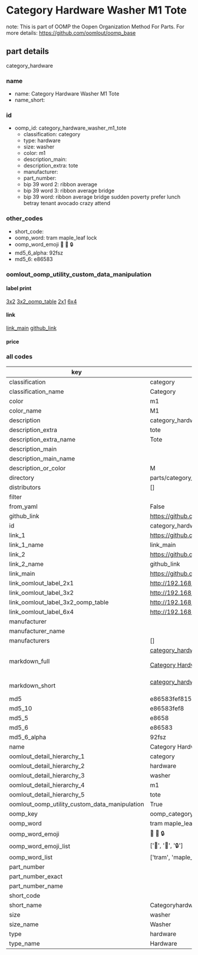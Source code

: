 # Category Hardware Washer M1 Tote  

note: This is part of OOMP the Oopen Organization Method For Parts. For more details: https://github.com/oomlout/oomp_base

##  part details



category_hardware

### name
* name: Category Hardware Washer M1 Tote
* name_short: 
### id
* oomp_id: category_hardware_washer_m1_tote
  * classification: category
  * type: hardware
  * size: washer
  * color: m1
  * description_main: 
  * description_extra: tote
  * manufacturer: 
  * part_number: 
  * bip 39 word 2: ribbon average
  * bip 39 word 3: ribbon average bridge
  * bip 39 word: ribbon average bridge sudden poverty prefer lunch betray tenant avocado crazy attend

### other_codes
* short_code: 
* oomp_word: tram maple_leaf lock
* oomp_word_emoji :tram: :maple_leaf: :lock:
* md5_6_alpha: 92fsz
* md5_6: e86583






### oomlout_oomp_utility_custom_data_manipulation
#### label print
[3x2](http://192.168.1.245:1112/?label=oomp%2092fsz)
[3x2_oomp_table](http://192.168.1.107:1112/?label=oomp%2092fsz)
[2x1](http://192.168.1.242:1112/?label=oomp%2092fsz)
[6x4](http://192.168.1.55:1112/?label=oomp%2092fsz)    

#### link

[link_main](https://github.com/oomlout/oomlout_oomp_current_version_messy/tree/main/parts/category_hardware_washer_m1_tote) [github_link](https://github.com/oomlout/oomlout_oomp_part_src/tree/main/parts/category_hardware_washer_m1_tote)                             

#### price







### all codes 
| key | value |  
| --- | --- |  
| classification | category |  
| classification_name | Category |  
| color | m1 |  
| color_name | M1 |  
| description | category_hardware |  
| description_extra | tote |  
| description_extra_name | Tote |  
| description_main |  |  
| description_main_name |  |  
| description_or_color | M  |  
| directory | parts/category_hardware_washer_m1_tote |  
| distributors | [] |  
| filter |  |  
| from_yaml | False |  
| github_link | https://github.com/oomlout/oomlout_oomp_part_src/tree/main/parts/category_hardware_washer_m1_tote |  
| id | category_hardware_washer_m1_tote |  
| link_1 | https://github.com/oomlout/oomlout_oomp_current_version_messy/tree/main/parts/category_hardware_washer_m1_tote |  
| link_1_name | link_main |  
| link_2 | https://github.com/oomlout/oomlout_oomp_part_src/tree/main/parts/category_hardware_washer_m1_tote |  
| link_2_name | github_link |  
| link_main | https://github.com/oomlout/oomlout_oomp_current_version_messy/tree/main/parts/category_hardware_washer_m1_tote |  
| link_oomlout_label_2x1 | http://192.168.1.242:1112/?label=oomp%2092fsz |  
| link_oomlout_label_3x2 | http://192.168.1.245:1112/?label=oomp%2092fsz |  
| link_oomlout_label_3x2_oomp_table | http://192.168.1.107:1112/?label=oomp%2092fsz |  
| link_oomlout_label_6x4 | http://192.168.1.55:1112/?label=oomp%2092fsz |  
| manufacturer |  |  
| manufacturer_name |  |  
| manufacturers | [] |  
| markdown_full | [category_hardware_washer_m1_tote](https://github.com/oomlout/oomlout_oomp_current_version_messy/tree/main/parts/category_hardware_washer_m1_tote)<br>[](https://github.com/oomlout/oomlout_oomp_current_version_messy/tree/main/parts/category_hardware_washer_m1_tote)<br>[Category Hardware Washer M1 Tote](https://github.com/oomlout/oomlout_oomp_current_version_messy/tree/main/parts/category_hardware_washer_m1_tote)<br><br> |  
| markdown_short | [category_hardware_washer_m1_tote](https://github.com/oomlout/oomlout_oomp_current_version_messy/tree/main/parts/category_hardware_washer_m1_tote)<br><br> |  
| md5 | e86583fef81570a6a7548d883783f5c8 |  
| md5_10 | e86583fef8 |  
| md5_5 | e8658 |  
| md5_6 | e86583 |  
| md5_6_alpha | 92fsz |  
| name | Category Hardware Washer M1 Tote |  
| oomlout_detail_hierarchy_1 | category |  
| oomlout_detail_hierarchy_2 | hardware |  
| oomlout_detail_hierarchy_3 | washer |  
| oomlout_detail_hierarchy_4 | m1 |  
| oomlout_detail_hierarchy_5 | tote |  
| oomlout_oomp_utility_custom_data_manipulation | True |  
| oomp_key | oomp_category_hardware_washer_m1_tote |  
| oomp_word | tram maple_leaf lock |  
| oomp_word_emoji | :tram: :maple_leaf: :lock: |  
| oomp_word_emoji_list | [':tram:', ':maple_leaf:', ':lock:'] |  
| oomp_word_list | ['tram', 'maple_leaf', 'lock'] |  
| part_number |  |  
| part_number_exact |  |  
| part_number_name |  |  
| short_code |  |  
| short_name | Categoryhardware |  
| size | washer |  
| size_name | Washer |  
| type | hardware |  
| type_name | Hardware |  
